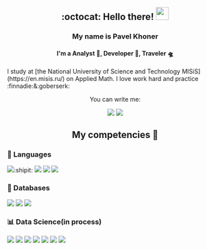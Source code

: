 <h2 align="center">:octocat: Hello there! <img src="https://user-images.githubusercontent.com/25639843/166544919-18626d59-3e74-427e-a444-62c304f55f1a.gif" width="30px" height="30px"></h2>
<h3 align="center">My name is Pavel Khoner</h3>
<h4 align="center">I'm a Analyst 👨‍, Developer 👀, Traveler 🛸</h4>
I study at [the National University of Science and Technology MISiS](https://en.misis.ru/) on Applied Math. I love work hard and practice :finnadie:&:goberserk:  
<div align="center">
    <p>You can write me:</p>
    <a href="https://t.me/pauluandiy"><img src="https://img.shields.io/badge/Telegram-2CA5E0?style=for-the-badge&logo=telegram&logoColor=white"></a>
    <a href="mailto:khonerworki@gmail.com"><img src="https://img.shields.io/badge/Gmail-D14836?style=for-the-badge&logo=gmail&logoColor=white"></a>
</div>
<h2 align="center"> My competencies 🔮</h2>
<h3> 💬 Languages</h3>
<a href="https://www.python.org/"><img src="https://img.shields.io/badge/Python-14354C?style=for-the-badge&logo=python&logoColor=white"></a>:shipit: 
<a href="https://isocpp.org/"><img src="https://img.shields.io/badge/C%2B%2B-00599C?style=for-the-badge&logo=c%2B%2B&logoColor=white"></a>
<a href="https://docs.microsoft.com/en-us/dotnet/csharp/"><img src="https://img.shields.io/badge/C%23-5C2D91?style=for-the-badge&logo=c-sharp&logoColor=white"></a>
<a href="https://www.typescriptlang.org/"><img src="https://img.shields.io/badge/TypeScript-007ACC?style=for-the-badge&logo=typescript&logoColor=white"></a>
<h3> 💾 Databases </h3>
<a href="https://www.postgresql.org/"><img src="https://img.shields.io/badge/PostgreSQL-316192?style=for-the-badge&logo=postgresql&logoColor=white"></a>
<a href="https://www.sqlite.org/"><img src="https://img.shields.io/badge/SQLite-07405E?style=for-the-badge&logo=sqlite&logoColor=white"></a>
<a href="https://www.mongodb.com/"><img src="https://img.shields.io/badge/MongoDB-4EA94B?style=for-the-badge&logo=mongodb&logoColor=white"></a>
<h3> 📊 Data Science(in process) </h3>
<a href="https://keras.io/"><img src="https://img.shields.io/badge/Keras-D00000?style=for-the-badge&logo=keras&logoColor=white"></a>
<a href="https://streamlit.io/"><img src="https://img.shields.io/badge/Streamlit-FF4B4B?style=for-the-badge&logo=streamlit&logoColor=white"></a>
<a href="https://www.tensorflow.org/"><img src="https://img.shields.io/badge/TensorFlow-FF6F00?style=for-the-badge&logo=tensorflow&logoColor=white"></a>
<a href="https://scikit-learn.org"><img src="https://img.shields.io/badge/Sklearn-F7931E?style=for-the-badge&logo=scikit-learn&logoColor=white"></a>
<a href="https://pandas.pydata.org/"><img src="https://img.shields.io/badge/Pandas-150458?style=for-the-badge&logo=pandas&logoColor=white"></a>
<a href="https://plotly.com/"><img src="https://img.shields.io/badge/Plotly-3F4F75?style=for-the-badge&logo=plotly&logoColor=white"></a>
<a href="https://opencv.org/"><img src="https://img.shields.io/badge/OpenCV-5C3EE8?style=for-the-badge&logo=OpenCV&logoColor=white"></a>
